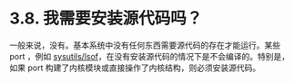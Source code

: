 # 3.8. 我需要安装源代码吗？

一般来说，没有。基本系统中没有任何东西需要源代码的存在才能运行。某些 port ，例如 [sysutils/lsof](https://cgit.freebsd.org/ports/tree/sysutils/lsof/pkg-descr)，在没有安装源代码的情况下是不会编译的。特别是，如果 port 构建了内核模块或直接操作了内核结构，则必须安装源代码。
